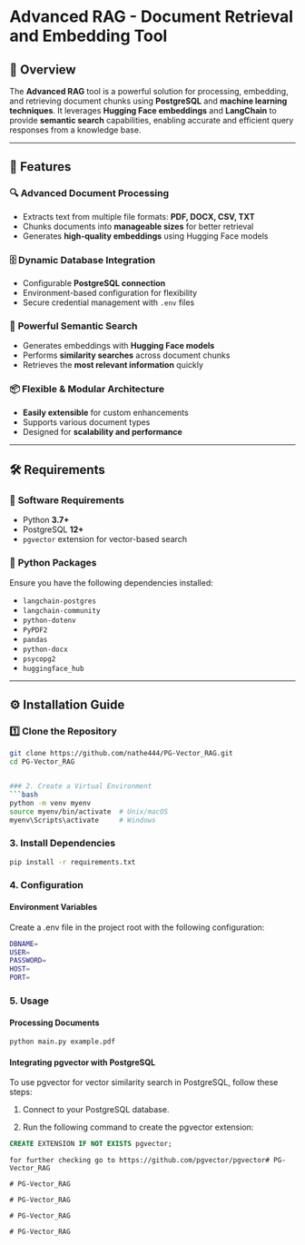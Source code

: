 # Advanced RAG - Document Retrieval and Embedding Tool

## 🚀 Overview

The **Advanced RAG** tool is a powerful solution for processing, embedding, and retrieving document chunks using **PostgreSQL** and **machine learning techniques**. It leverages **Hugging Face embeddings** and **LangChain** to provide **semantic search** capabilities, enabling accurate and efficient query responses from a knowledge base.

---

## 🌟 Features

### 🔍 **Advanced Document Processing**
- Extracts text from multiple file formats: **PDF, DOCX, CSV, TXT**
- Chunks documents into **manageable sizes** for better retrieval
- Generates **high-quality embeddings** using Hugging Face models

### 🗄️ **Dynamic Database Integration**
- Configurable **PostgreSQL connection**
- Environment-based configuration for flexibility
- Secure credential management with `.env` files

### 🧠 **Powerful Semantic Search**
- Generates embeddings with **Hugging Face models**
- Performs **similarity searches** across document chunks
- Retrieves the **most relevant information** quickly

### 📦 **Flexible & Modular Architecture**
- **Easily extensible** for custom enhancements
- Supports various document types
- Designed for **scalability and performance**

---

## 🛠️ Requirements

### 🔹 **Software Requirements**
- Python **3.7+**
- PostgreSQL **12+**
- `pgvector` extension for vector-based search

### 🔹 **Python Packages**
Ensure you have the following dependencies installed:
- `langchain-postgres`
- `langchain-community`
- `python-dotenv`
- `PyPDF2`
- `pandas`
- `python-docx`
- `psycopg2`
- `huggingface_hub`

---

## ⚙️ Installation Guide

### 1️⃣ **Clone the Repository**
```bash
git clone https://github.com/nathe444/PG-Vector_RAG.git
cd PG-Vector_RAG


### 2. Create a Virtual Environment
```bash
python -m venv myenv
source myenv/bin/activate  # Unix/macOS
myenv\Scripts\activate     # Windows
```

### 3. Install Dependencies
```bash
pip install -r requirements.txt
```

### 4. Configuration

#### Environment Variables

Create a .env file in the project root with the following configuration:
```bash
DBNAME=
USER=
PASSWORD=
HOST=
PORT=
```
### 5. Usage

#### Processing Documents
```bash
python main.py example.pdf

```


#### Integrating pgvector with PostgreSQL
To use pgvector for vector similarity search in PostgreSQL, follow these steps:

1. Connect to your PostgreSQL database.

2. Run the following command to create the pgvector extension:
```sql
CREATE EXTENSION IF NOT EXISTS pgvector;
```
```
for further checking go to https://github.com/pgvector/pgvector#   P G - V e c t o r _ R A G  
 #   P G - V e c t o r _ R A G  
 #   P G - V e c t o r _ R A G  
 #   P G - V e c t o r _ R A G  
 #   P G - V e c t o r _ R A G  
 